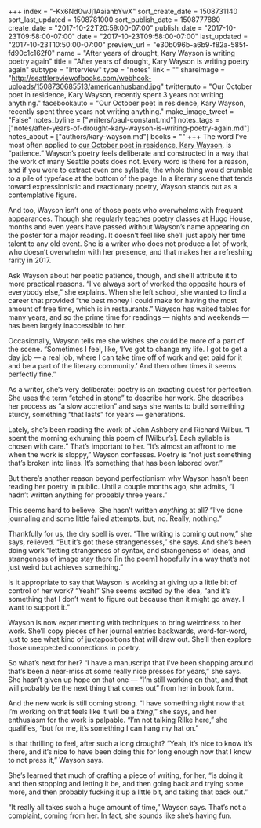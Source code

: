 +++
index = "-Kx6Nd0wJj1AaianbYwX"
sort_create_date = 1508731140
sort_last_updated = 1508781000
sort_publish_date = 1508777880
create_date = "2017-10-22T20:59:00-07:00"
publish_date = "2017-10-23T09:58:00-07:00"
date = "2017-10-23T09:58:00-07:00"
last_updated = "2017-10-23T10:50:00-07:00"
preview_url = "e30b096b-a6b9-f82a-585f-fd90c1c162f0"
name = "After years of drought, Kary Wayson is writing poetry again"
title = "After years of drought, Kary Wayson is writing poetry again"
subtype = "Interview"
type = "notes"
link = ""
shareimage = "http://seattlereviewofbooks.com/webhook-uploads/1508730685513/americanhusband.jpg"
twitterauto = "Our October poet in residence, Kary Wayson, recently spent 3 years not writing anything."
facebookauto = "Our October poet in residence, Kary Wayson, recently spent three years not writing anything."
make_image_tweet = "False"
notes_byline = ["writers/paul-constant.md"]
notes_tags = ["notes/after-years-of-drought-kary-wayson-is-writing-poetry-again.md"]
notes_about = ["authors/kary-wayson.md"]
books = ""
+++
The word I’ve most often applied to [our October poet in residence, Kary Wayson](http://www.seattlereviewofbooks.com/writers/kary-wayson/), is “patience.” Wayson’s poetry feels deliberate and constructed in a way that the work of many Seattle poets does not. Every word is there for a reason, and if you were to extract even one syllable, the whole thing would crumble to a pile of typeface at the bottom of the page. In a literary scene that tends toward expressionistic and reactionary poetry, Wayson stands out as a contemplative figure.

And too, Wayson isn’t one of those poets who overwhelms with frequent appearances. Though she regularly teaches poetry classes at Hugo House, months and even years have passed without Wayson’s name appearing on the poster for a major reading. It doesn’t feel like she’ll just apply her time talent to any old event. She is a writer who does not produce a lot of work, who doesn’t overwhelm with her presence, and that makes her a refreshing rarity in 2017. 

Ask Wayson about her poetic patience, though, and she’ll attribute it to more practical reasons. “I've always sort of worked the opposite hours of everybody else,” she explains. When she left school, she wanted to find a career that provided “the best money I could make for having the most amount of free time, which is in restaurants.” Wayson has waited tables for many years, and so the prime time for readings — nights and weekends — has been largely inaccessible to her.

Occasionally, Wayson tells me she wishes she could be more of a part of the scene. “Sometimes I feel, like, ‘I’ve got to change my life. I got to get a day job — a real job, where I can take time off of work and get paid for it and be a part of the literary community.’ And then other times it seems perfectly fine.”

As a writer, she’s very deliberate: poetry is an exacting quest for perfection. She uses the term “etched in stone” to describe her work. She describes her process as “a slow accretion” and says she wants to build something sturdy, something “that lasts” for years — generations. 

Lately, she’s been reading the work of John Ashbery and Richard Wilbur. “I spent the morning exhuming this poem of [Wilbur’s]. Each syllable is chosen with care.” That’s important to her. “It’s almost an affront to me when the work is sloppy,” Wayson confesses. Poetry is “not just something that’s broken into lines. It’s something that has been labored over.”

But there’s another reason beyond perfectionism why Wayson hasn’t been reading her poetry in public. Until a couple months ago, she admits, “I hadn’t written anything for probably three years.” 

This seems hard to believe. She hasn’t written *anything* at all? “I’ve done journaling and some little failed attempts, but, no. Really, nothing.” 

Thankfully for us, the dry spell is over. “The writing is coming out now,” she says, relieved. “But it’s got these strangenesses,” she says. And she’s been doing work “letting strangeness of syntax, and strangeness of ideas, and strangeness of image stay there [in the poem] hopefully in a way that’s not just weird but achieves something.” 

Is it appropriate to say that Wayson is working at giving up a little bit of control of her work? “Yeah!” She seems excited by the idea, “and it’s something that I don’t want to figure out because then it might go away. I want to support it.” 

Wayson is now experimenting with techniques to bring weirdness to her work. She’ll copy pieces of her journal entries backwards, word-for-word, just to see what kind of juxtapositions that will draw out. She’ll then explore those unexpected connections in poetry.

So what’s next for her? “I have a manuscript that I've been shopping around that’s been a near-miss at some really nice presses for years,” she says. She hasn’t given up hope on that one — “I’m still working on that, and that will probably be the next thing that comes out” from her in book form. 

And the new work is still coming strong. “I have something right now that I’m working on that feels like it will be a *thing*,” she says, and her enthusiasm for the work is palpable. “I’m not talking Rilke here,” she qualifies, “but for me, it’s something I can hang my hat on.”

Is that thrilling to feel, after such a long drought? “Yeah, it’s nice to know it’s there, and it’s nice to have been doing this for long enough now that I know to not press it,” Wayson says. 

She’s learned that much of crafting a piece of writing, for her, “is doing it and then stopping and letting it be, and then going back and trying some more, and then probably fucking it up a little bit, and taking that back out.”

“It really all takes such a huge amount of time,” Wayson says. That’s not a complaint, coming from her. In fact, she sounds like she’s having fun.
